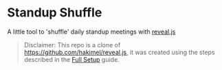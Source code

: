 # Standup Shuffle

A little tool to 'shuffle' daily standup meetings with [reveal.js](https://revealjs.com/)

> Disclaimer: This repo is a clone of https://github.com/hakimel/reveal.js, it was created using the steps described in the [Full Setup](https://revealjs.com/installation/#full-setup) guide.